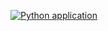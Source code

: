 [![Python application](https://github.com/MarcoMeijer/cicd-example-2024/actions/workflows/python-app.yml/badge.svg)](https://github.com/MarcoMeijer/cicd-example-2024/actions/workflows/python-app.yml)
